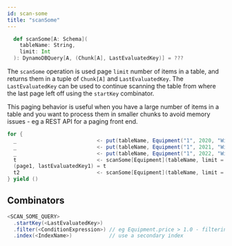 ```yaml
---
id: scan-some
title: "scanSome"
---
```


```scala
  def scanSome[A: Schema](
    tableName: String,
    limit: Int
  ): DynamoDBQuery[A, (Chunk[A], LastEvaluatedKey)] = ???  
```

The `scanSome` operation is used page `limit` number of items in a table, and returns them in a tuple of `Chunk[A]` and `LastEvaluatedKey`. The `LastEvaluatedKey` can be used to continue scanning the table from where the last page left off using the `startKey` combinator. 

This paging behavior is useful when you have a large number of items in a table and you want to process them in smaller chunks to avoid memory issues - eg a REST API for a paging front end.

```scala
for {
  _                          <- put(tableName, Equipment("1", 2020, "Widget1", 1.0)).execute
  _                          <- put(tableName, Equipment("1", 2021, "Widget1", 2.0)).execute
  _                          <- put(tableName, Equipment("1", 2022, "Widget1", 2.1)).execute
  t                          <- scanSome[Equipment](tableName, limit = 2).execute
  (page1, lastEvaluatedKey1) = t 
  t2                         <- scanSome[Equipment](tableName, limit = 1).startKey(lastEvaluatedKey1).execute
} yield ()
```

## Combinators

```scala
<SCAN_SOME_QUERY>
  .startKey(<LastEvaluatedKey>)
  .filter(<ConditionExpression>) // eg Equipment.price > 1.0 - filtering is done server side AFTER the scan 
  .index(<IndexName>)            // use a secondary index    
```